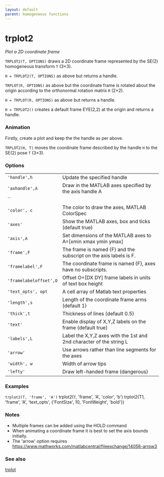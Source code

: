```yaml
---
layout: default
parent: homogeneous functions
---
```

# trplot2
_Plot a 2D coordinate frame_


```TRPLOT2(T, OPTIONS)``` draws a 2D coordinate frame represented by the SE(2)
homogeneous transform `T` (3&times;3).


```H = TRPLOT2(T, OPTIONS)``` as above but returns a handle.


```TRPLOT(R, OPTIONS)``` as above but the coordinate frame is rotated about the
origin according to the orthonormal rotation matrix `R` (2&times;2).


```H = TRPLOT(R, OPTIONS)``` as above but returns a handle.


```H = TRPLOT2()``` creates a default frame EYE(2,2) at the origin and returns a
handle.
### Animation


Firstly, create a plot and keep the the handle as per above.


```TRPLOT2(H, T)``` moves the coordinate frame described by the handle `H` to
the SE(2) pose `T` (3&times;3).
### Options

| | |
|---|---|
| `'handle',h` | Update the specified handle |
| `'axhandle',A` | Draw in the MATLAB axes specified by the axis handle A |
| `` |  |
| `'color', c` | The color to draw the axes, MATLAB ColorSpec |
| `'axes'` | Show the MATLAB axes, box and ticks (default true) |
| `'axis',A` | Set dimensions of the MATLAB axes to A=[xmin xmax ymin ymax] |
| `'frame',F` | The frame is named {F} and the subscript on the axis labels is F. |
| `'framelabel',F` | The coordinate frame is named {F}, axes have no subscripts. |
| `'framelabeloffset',O` | Offset O=[DX DY] frame labels in units of text box height |
| `'text_opts', opt` | A cell array of Matlab text properties |
| `'length',s` | Length of the coordinate frame arms (default 1) |
| `'thick',t` | Thickness of lines (default 0.5) |
| `'text'` | Enable display of X,Y,Z labels on the frame (default true) |
| `'labels',L` | Label the X,Y,Z axes with the 1st and 2nd character of the string L |
| `'arrow'` | Use arrows rather than line segments for the axes |
| `'width', w` | Width of arrow tips |
| `'lefty'` | Draw left-handed frame (dangerous) |


### Examples


```trplot2(T, 'frame', 'A')```
trplot2(`T`, 'frame', 'A', 'color', 'b')
trplot2(T1, 'frame', 'A', 'text_opts', {'FontSize', 10, 'FontWeight', 'bold'})
### Notes
* Multiple frames can be added using the HOLD command
* When animating a coordinate frame it is best to set the axis bounds initially.
* The 'arrow' option requires https://www.mathworks.com/matlabcentral/fileexchange/14056-arrow3

### See also

[trplot](trplot.md)
